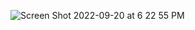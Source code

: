 ![Screen Shot 2022-09-20 at 6 22 55 PM](https://user-images.githubusercontent.com/113051612/191375488-ee173806-6ef3-4469-89e9-1528fdf22d54.png)
